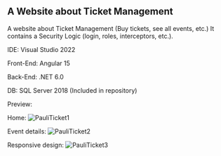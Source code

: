 A Website about Ticket Management
-

A website about Ticket Management (Buy tickets, see all events, etc.)
It contains a Security Logic (login, roles, interceptors, etc.).

IDE: Visual Studio 2022

Front-End: Angular 15

Back-End: .NET 6.0

DB: SQL Server 2018 (Included in repository)

Preview:

Home:
![PauliTicket1](https://user-images.githubusercontent.com/85239081/211861042-3989671c-7e9e-482a-afe6-a6a295595053.jpg)

Event details:
![PauliTicket2](https://user-images.githubusercontent.com/85239081/211861092-5aad17e9-a842-4e1c-8c8a-39a460764551.jpg)

Responsive design:
![PauliTicket3](https://user-images.githubusercontent.com/85239081/211861865-461f151b-49b0-4341-a7e0-eb7084b9be2a.jpg)


